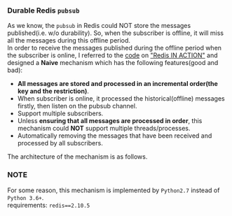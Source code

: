 ### Durable Redis `pubsub`

As we know, the `pubsub` in Redis could NOT store the messages published(i.e. w/o durability). So, when the subscriber is offline, it will miss all the messages during this offline period.  
In order to receive the messages published during the offline period when the subscriber is online, I referred to the [code](https://github.com/josiahcarlson/redis-in-action/blob/master/python/ch06_listing_source.py) on ["Redis IN ACTION"](https://www.amazon.cn/%E5%9B%BE%E4%B9%A6/dp/B016YLS2LM/ref=sr_1_1?ie=UTF8&qid=1507280512&sr=8-1&keywords=redis+in+action) and designed a **Naive** mechanism which has the following features(good and bad):

+ **All messages are stored and processed in an incremental order(the key and the restriction)**.
+ When subscriber is online, it processed the historical(offline) messages firstly, then listen on the pubsub channel.
+ Support multiple subscribers.
+ Unless **ensuring that all messages are processed in order**, this mechanism could **NOT** support multiple threads/processes.
+ Automatically removing the messages that have been received and processed by all subscribers.

The architecture of the mechanism is as follows.
![]()


### NOTE
For some reason, this mechanism is implemented by `Python2.7` instead of `Python 3.6+`.  
requirements: `redis==2.10.5`

